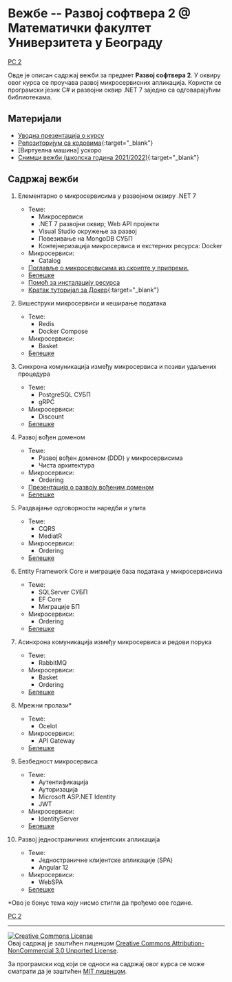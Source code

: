 # Вежбе -- Развој софтвера 2 @ Математички факултет Универзитета у Београду

[РС 2](../README.md)

Овде је описан садржај вежби за предмет **Развој софтвера 2**. У оквиру овог курса се проучава развој микросервисних апликација. Користи се програмски језик C# и развојни оквир .NET 7 заједно са одговарајућим библиотекама.

## Материјали

- [Уводна презентација о курсу](./o-kursu.pdf)
- [Репозиторијум са кодовима](https://github.com/MatfRS2/Vezbe-2023-2024){:target="_blank"}
- [Виртуелна машина] ускоро
- [Снимци вежби (школска година 2021/2022)](https://www.youtube.com/playlist?list=PL-Q7IuvfMEZwmSUJ4z65yyyWgXBgHBoiW){:target="_blank"}

## Садржај вежби

1. Елементарно о микросервисима у развојном оквиру .NET 7
    - Теме:
        - Микросервиси
        - .NET 7 развојни оквир; Web API пројекти
        - Visual Studio окружење за развој
        - Повезивање на MongoDB СУБП
        - Контејнеризација микросервиса и екстерних ресурса: Docker
    - Микросервиси:
        - Catalog
    - [Поглавље о микросервисима из скрипте у припреми.](./ukratko-o-mikroservisima.pdf)
    - [Белешке](./beleske.pdf#page=3)
	- [Помоћ за инсталацију ресурса](./pomoc-za-instalaciju.pdf)
	- [Кратак туторијал за Докер](https://github.com/Robotmurlock/MATF-AZRS/tree/main/tema07_docker){:target="_blank"}

1. Вишеструки микросервиси и кеширање података
    - Теме:
        - Redis
        - Docker Compose
    - Микросервиси:
        - Basket
    - [Белешке](./beleske.pdf#page=7)

1. Синхрона комуникација између микросервиса и позиви удаљених процедура
    - Теме:
        - PostgreSQL СУБП
        - gRPC
    - Микросервиси:
        - Discount
    - [Белешке](./beleske.pdf#page=14)

1. Развој вођен доменом
    - Теме:
        - Развој вођен доменом (DDD) у микросервисима
        - Чиста архитектура
    - Микросервиси:
        - Ordering
    - [Презентација о развоју вођеним доменом](./ddd.pdf)
    - [Белешке](./beleske.pdf#page=23)

1. Раздвајање одговорности наредби и упита
    - Теме:
        - CQRS
        - MediatR
    - Микросервиси:
        - Ordering
    - [Белешке](./beleske.pdf#page=23)


1. Entity Framework Core и миграције база података у микросервисима
    - Теме:
        - SQLServer СУБП
        - EF Core
        - Миграције БП
    - Микросервиси:
        - Ordering
    - [Белешке](./beleske.pdf#page=29)

1. Асинхрона комуникација између микросервиса и редови порука
    - Теме:
        - RabbitMQ
    - Микросервиси:
        - Basket
        - Ordering
    - [Белешке](./beleske.pdf#page=33)

1. Мрежни пролази*
    - Теме:
        - Ocelot
    - Микросервиси:
        - API Gateway
    - [Белешке](./beleske.pdf#page=38)

1. Безбедност микросервиса
    - Теме:
        - Аутентификација
        - Ауторизација
        - Microsoft ASP.NET Identity
        - JWT
    - Микросервиси:
        - IdentityServer
    - [Белешке](./beleske.pdf#page=42)

1. Развој једностраничних клијентских апликација
    - Теме:
        - Једностраничне клијентске апликације (SPA)
        - Angular 12
    - Микросервиси:
        - WebSPA
    - [Белешке](./beleske.pdf#page=54)

*Ово је бонус тема коју нисмо стигли да прођемо ове године.

[РС 2](../README.md)

---

<a rel="license" href="http://creativecommons.org/licenses/by-nc/3.0/"><img alt="Creative Commons License" style="border-width:0" src="https://i.creativecommons.org/l/by-nc/3.0/88x31.png" /></a><br />Овај садржај је заштићен лиценцом <a rel="license" href="http://creativecommons.org/licenses/by-nc/3.0/">Creative Commons Attribution-NonCommercial 3.0 Unported License</a>.

За програмски код који се односи на садржај овог курса се може сматрати да је заштићен [MIT лиценцом](/LICENSE).